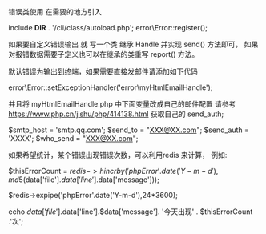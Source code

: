 错误类使用
在需要的地方引入

include  __DIR__ . '/cli/class/autoload.php';
error\Error::register(); 

如果要自定义错误输出 就 写一个类 继承 Handle 并实现 send() 方法即可，
如果对报错数据需要子定义也可以在继承的类重写 report() 方法。

默认错误为输出到终端，如果需要直接发邮件请添加如下代码

error\Error::setExceptionHandler('error\myHtmlEmailHandle');

并且将 myHtmlEmailHandle.php 中下面变量改成自己的邮件配置 请参考 https://www.php.cn/jishu/php/414138.html 获取自己的 send_auth;

$smtp_host = 'smtp.qq.com';
$send_to = "XXX@XX.com";
$send_auth = 'XXXX';
$who_send = "XXX@XX.com";

如果希望统计，某个错误出现错误次数，可以利用redis 来计算， 
例如: 

$thisErrorCount = $redis->hincrby('phpError'.date('Y-m-d'),md5($data['file'].$data['line'].$data['message']));

$redis->expipe('phpError'.date('Y-m-d'),24*3600);


echo $data['file'].$data['line'].$data['message']. '今天出现' . $thisErrorCount .'次';
